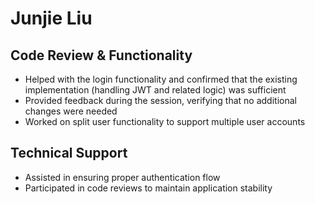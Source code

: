 # Junjie Liu

## Code Review & Functionality
- Helped with the login functionality and confirmed that the existing implementation (handling JWT and related logic) was sufficient
- Provided feedback during the session, verifying that no additional changes were needed
- Worked on split user functionality to support multiple user accounts

## Technical Support
- Assisted in ensuring proper authentication flow
- Participated in code reviews to maintain application stability
